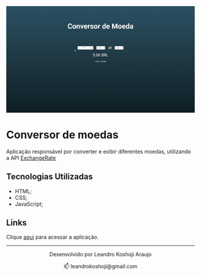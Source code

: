 <div align="center">
  <a href="https://conversor-moedas-cjrm.netlify.app/" target="_blank">
    <img src="assets/conversor.gif" > 
  </a>   
</div>

# Conversor de moedas

Aplicação responsável por converter e exibir diferentes moedas, utilizando a API [ExchangeRate](https://www.exchangerate-api.com/)

## Tecnologias Utilizadas
- HTML;
- CSS;
- JavaScript;

## Links

Clique [aqui](https://conversor-moedas-cjrm.netlify.app/) para acessar a aplicação.

---
<p align="center">Desenvolvido por Leandro Koshoji Araujo</p>

<p align="center">
   📫 leandrokoshoji@gmail.com
</p>